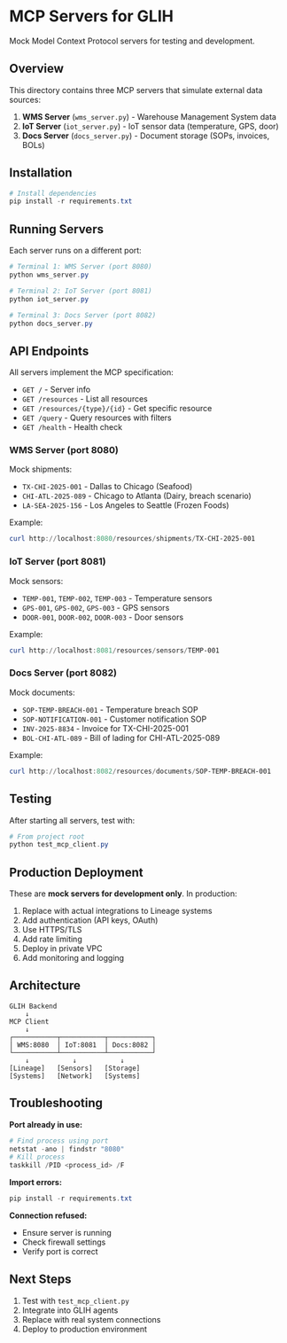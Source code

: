 # MCP Servers for GLIH

Mock Model Context Protocol servers for testing and development.

## Overview

This directory contains three MCP servers that simulate external data sources:

1. **WMS Server** (`wms_server.py`) - Warehouse Management System data
2. **IoT Server** (`iot_server.py`) - IoT sensor data (temperature, GPS, door)
3. **Docs Server** (`docs_server.py`) - Document storage (SOPs, invoices, BOLs)

## Installation

```powershell
# Install dependencies
pip install -r requirements.txt
```

## Running Servers

Each server runs on a different port:

```powershell
# Terminal 1: WMS Server (port 8080)
python wms_server.py

# Terminal 2: IoT Server (port 8081)
python iot_server.py

# Terminal 3: Docs Server (port 8082)
python docs_server.py
```

## API Endpoints

All servers implement the MCP specification:

- `GET /` - Server info
- `GET /resources` - List all resources
- `GET /resources/{type}/{id}` - Get specific resource
- `GET /query` - Query resources with filters
- `GET /health` - Health check

### WMS Server (port 8080)

Mock shipments:
- `TX-CHI-2025-001` - Dallas to Chicago (Seafood)
- `CHI-ATL-2025-089` - Chicago to Atlanta (Dairy, breach scenario)
- `LA-SEA-2025-156` - Los Angeles to Seattle (Frozen Foods)

Example:
```powershell
curl http://localhost:8080/resources/shipments/TX-CHI-2025-001
```

### IoT Server (port 8081)

Mock sensors:
- `TEMP-001`, `TEMP-002`, `TEMP-003` - Temperature sensors
- `GPS-001`, `GPS-002`, `GPS-003` - GPS sensors
- `DOOR-001`, `DOOR-002`, `DOOR-003` - Door sensors

Example:
```powershell
curl http://localhost:8081/resources/sensors/TEMP-001
```

### Docs Server (port 8082)

Mock documents:
- `SOP-TEMP-BREACH-001` - Temperature breach SOP
- `SOP-NOTIFICATION-001` - Customer notification SOP
- `INV-2025-8834` - Invoice for TX-CHI-2025-001
- `BOL-CHI-ATL-089` - Bill of lading for CHI-ATL-2025-089

Example:
```powershell
curl http://localhost:8082/resources/documents/SOP-TEMP-BREACH-001
```

## Testing

After starting all servers, test with:

```powershell
# From project root
python test_mcp_client.py
```

## Production Deployment

These are **mock servers for development only**. In production:

1. Replace with actual integrations to Lineage systems
2. Add authentication (API keys, OAuth)
3. Use HTTPS/TLS
4. Add rate limiting
5. Deploy in private VPC
6. Add monitoring and logging

## Architecture

```
GLIH Backend
    ↓
MCP Client
    ↓
┌───────────┬───────────┬───────────┐
│ WMS:8080  │ IoT:8081  │ Docs:8082 │
└───────────┴───────────┴───────────┘
    ↓           ↓           ↓
[Lineage]   [Sensors]   [Storage]
[Systems]   [Network]   [Systems]
```

## Troubleshooting

**Port already in use:**
```powershell
# Find process using port
netstat -ano | findstr "8080"
# Kill process
taskkill /PID <process_id> /F
```

**Import errors:**
```powershell
pip install -r requirements.txt
```

**Connection refused:**
- Ensure server is running
- Check firewall settings
- Verify port is correct

## Next Steps

1. Test with `test_mcp_client.py`
2. Integrate into GLIH agents
3. Replace with real system connections
4. Deploy to production environment
